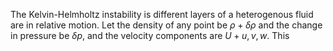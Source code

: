 The Kelvin-Helmholtz instability is different layers of a heterogenous fluid are in relative motion.
Let the density of any point be $\rho + \delta \rho$ and the change in pressure be $\delta p$, and the velocity components are $U + u, v, w$. This 